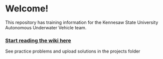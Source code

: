 # Welcome!

This repository has training information for the Kennesaw State University Autonomous Underwater Vehicle team.

### [Start reading the wiki here](https://github.com/ksu-auv-team/training/wiki)

See practice problems and upload solutions in the projects folder
